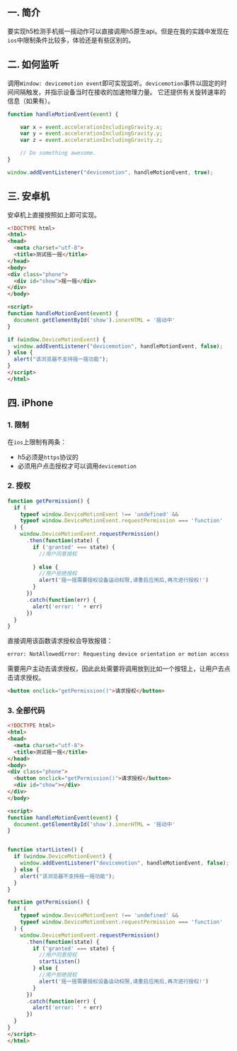 ## 一. 简介

要实现h5检测手机摇一摇动作可以直接调用h5原生api。但是在我的实践中发现在`ios`中限制条件比较多，体验还是有些区别的。



## 二. 如何监听

调用`Window: devicemotion event`即可实现监听。`devicemotion`事件以固定的时间间隔触发，并指示设备当时在接收的加速物理力量。 它还提供有关旋转速率的信息（如果有）。

```javascript
function handleMotionEvent(event) {

    var x = event.accelerationIncludingGravity.x;
    var y = event.accelerationIncludingGravity.y;
    var z = event.accelerationIncludingGravity.z;

    // Do something awesome.
}

window.addEventListener("devicemotion", handleMotionEvent, true);
```



## 三. 安卓机

安卓机上直接按照如上即可实现。

```html
<!DOCTYPE html>
<html>
<head>
  <meta charset="utf-8">
  <title>测试摇一摇</title>
</head>
<body>
<div class="phone">
  <div id="show">摇一摇</div>
</div>
</body>

<script>
function handleMotionEvent(event) {
  document.getElementById('show').innerHTML = '摇动中'
}

if (window.DeviceMotionEvent) {
  window.addEventListener("devicemotion", handleMotionEvent, false);
} else {
  alert("该浏览器不支持摇一摇功能");
}
</script>
</html>
```





## 四. iPhone

### 1. 限制

在`ios`上限制有两条：

* h5必须是`https`协议的
* 必须用户点击授权才可以调用`devicemotion`

### 2. 授权

```javascript
function getPermission() {
  if (
    typeof window.DeviceMotionEvent !== 'undefined' &&
    typeof window.DeviceMotionEvent.requestPermission === 'function'
  ) {
    window.DeviceMotionEvent.requestPermission()
      .then(function(state) {
        if ('granted' === state) {
          //用户同意授权
          
        } else {
          //用户拒绝授权
          alert('摇一摇需要授权设备运动权限,请重启应用后,再次进行授权!')
        }
      })
      .catch(function(err) {
        alert('error: ' + err)
      })
  }
}
```

直接调用该函数请求授权会导致报错：

```bash
error: NotAllowedError: Requesting device orientation or motion access requires a user gesture to prompt
```

需要用户主动去请求授权，因此此处需要将调用放到比如一个按钮上，让用户去点击请求授权。

```html
<button onclick="getPermission()">请求授权</button>
```

### 3. 全部代码

```html
<!DOCTYPE html>
<html>
<head>
  <meta charset="utf-8">
  <title>测试摇一摇</title>
</head>
<body>
<div class="phone">
  <button onclick="getPermission()">请求授权</button>
  <div id="show"></div>
</div>
</body>

<script>
function handleMotionEvent(event) {
  document.getElementById('show').innerHTML = '摇动中'
}


function startListen() {
  if (window.DeviceMotionEvent) {
    window.addEventListener("devicemotion", handleMotionEvent, false);
  } else {
    alert("该浏览器不支持摇一摇功能");
  }
}

function getPermission() {
  if (
    typeof window.DeviceMotionEvent !== 'undefined' &&
    typeof window.DeviceMotionEvent.requestPermission === 'function'
  ) {
    window.DeviceMotionEvent.requestPermission()
      .then(function(state) {
        if ('granted' === state) {
          //用户同意授权
          startListen()
        } else {
          //用户拒绝授权
          alert('摇一摇需要授权设备运动权限,请重启应用后,再次进行授权!')
        }
      })
      .catch(function(err) {
        alert('error: ' + err)
      })
  }
}
</script>
</html>
```



